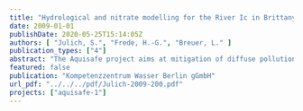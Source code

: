 ```yaml
---
title: "Hydrological and nitrate modelling for the River Ic in Brittany (France) - Simulation results and pre-liminary scenario analysis"
date: 2009-01-01
publishDate: 2020-05-25T15:14:05Z
authors: [ "Julich, S.", "Frede, H.-G.", "Breuer, L." ]
publication_types: ["4"]
abstract: "The Aquisafe project aims at mitigation of diffuse pollution from agricultural sources to protect surface water resources. The first project phase (2007-2009) focused on the review of available information and preliminary tests regarding (i) most relevant contaminants, (ii) system-analytical tools to assess sources and pathways of diffuse agricultural pollution, (iii) the potential of mitigation zones, such as wetlands or riparian buffers, to reduce diffuse agricultural pollution of surface waters and (iv) experimental setups to simulate mitigation zones under controlled conditions."
featured: false
publication: "Kompetenzzentrum Wasser Berlin gGmbH"
url_pdf: "../../../pdf/Julich-2009-200.pdf"
projects: ["aquisafe-1"]
---
```


